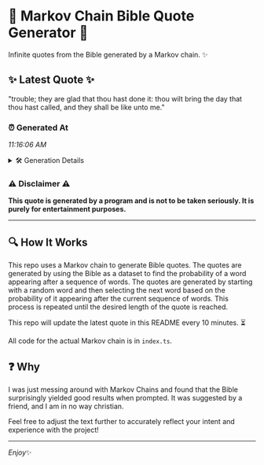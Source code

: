 # 📖 Markov Chain Bible Quote Generator 📖

Infinite quotes from the Bible generated by a Markov chain. ✨

## ✨ Latest Quote ✨
"trouble; they are glad that thou hast done it: thou wilt bring the day that thou hast called, and they shall be like unto me."

### ⏰ Generated At
*11:16:06 AM*

<details>
    <summary>🛠️ Generation Details</summary>
    <p>
        <strong>🌱 Seed:</strong> trouble;<br>
        <strong>🔄 Iterations:</strong> 24<br>
        <strong>📜 Context History:</strong><br>[ trouble; ]: they<br>[ trouble;, they ]: are<br>[ trouble;, they, are ]: glad<br>[ trouble;, they, are, glad ]: that<br>[ trouble;, they, are, glad, that ]: thou<br>[ trouble;, they, are, glad, that, thou ]: hast<br>[ they, are, glad, that, thou, hast ]: done<br>[ are, glad, that, thou, hast, done ]: it:<br>[ glad, that, thou, hast, done, it: ]: thou<br>[ that, thou, hast, done, it:, thou ]: wilt<br>[ thou, hast, done, it:, thou, wilt ]: bring<br>[ hast, done, it:, thou, wilt, bring ]: the<br>[ done, it:, thou, wilt, bring, the ]: day<br>[ it:, thou, wilt, bring, the, day ]: that<br>[ thou, wilt, bring, the, day, that ]: thou<br>[ wilt, bring, the, day, that, thou ]: hast<br>[ bring, the, day, that, thou, hast ]: called,<br>[ the, day, that, thou, hast, called, ]: and<br>[ day, that, thou, hast, called,, and ]: they<br>[ that, thou, hast, called,, and, they ]: shall<br>[ thou, hast, called,, and, they, shall ]: be<br>[ hast, called,, and, they, shall, be ]: like<br>[ called,, and, they, shall, be, like ]: unto<br>[ and, they, shall, be, like, unto ]: me.<br>
    </p>
</details>

### ⚠️ Disclaimer ⚠️
**This quote is generated by a program and is not to be taken seriously. It is purely for entertainment purposes.**

---

## 🔍 How It Works

This repo uses a Markov chain to generate Bible quotes. The quotes are generated by using the Bible as a dataset to find the probability of a word appearing after a sequence of words. The quotes are generated by starting with a random word and then selecting the next word based on the probability of it appearing after the current sequence of words. This process is repeated until the desired length of the quote is reached.

This repo will update the latest quote in this README every 10 minutes. ⏳

All code for the actual Markov chain is in `index.ts`.

## ❓ Why

I was just messing around with Markov Chains and found that the Bible surprisingly yielded good results when prompted. 
It was suggested by a friend, and I am in no way christian.

Feel free to adjust the text further to accurately reflect your intent and experience with the project!

---

*Enjoy*✨
